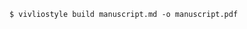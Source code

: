 <style>
@page {
  size: A4;
}
</style>

```
$ vivliostyle build manuscript.md -o manuscript.pdf
```

